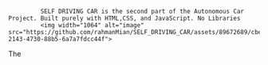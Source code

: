              SELF DRIVING CAR is the second part of the Autonomous Car Project. Built purely with HTML,CSS, and JavaScript. No Libraries
             <img width="1064" alt="image" src="https://github.com/rahmanMian/SELF_DRIVING_CAR/assets/89672689/cbe59810-2143-4730-88b5-6a7a7fdcc44f">

The

              
